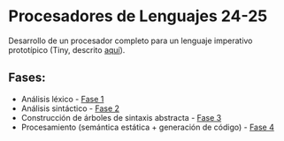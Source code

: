 # Procesadores de Lenguajes 24-25
Desarrollo de un procesador completo para un lenguaje imperativo prototípico (Tiny, descrito [aquí](./tiny.pdf)).

## Fases:
- Análisis léxico - [Fase 1](./fase1/fase1.pdf)
- Análisis sintáctico - [Fase 2](./fase2/fase2.pdf)
- Construcción de árboles de sintaxis abstracta - [Fase 3](./fase1/fase1.pdf)
- Procesamiento (semántica estática + generación de código) - [Fase 4](./fase1/fase1.pdf)